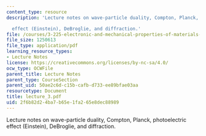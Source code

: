 ```yaml
---
content_type: resource
description: 'Lecture notes on wave-particle duality, Compton, Planck, photoelectric

  effect (Einstein), DeBroglie, and diffraction.'
file: /courses/3-225-electronic-and-mechanical-properties-of-materials-fall-2007/2f6b82d24ba7b65e1fa265e8dec88989_lecture_3.pdf
file_size: 1250613
file_type: application/pdf
learning_resource_types:
- Lecture Notes
license: https://creativecommons.org/licenses/by-nc-sa/4.0/
ocw_type: OCWFile
parent_title: Lecture Notes
parent_type: CourseSection
parent_uid: 50ae2c6d-c15b-cafb-d733-ee89bfae03aa
resourcetype: Document
title: lecture_3.pdf
uid: 2f6b82d2-4ba7-b65e-1fa2-65e8dec88989
---
```

Lecture notes on wave-particle duality, Compton, Planck, photoelectric
effect (Einstein), DeBroglie, and diffraction.